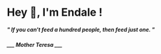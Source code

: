 <h1 title="head"> Hey 👋, I'm Endale !</h1>

**<h5><i>" If you can't feed a hundred people, then feed just one. "</i></h5>**

*<b>___ Mother Teresa ___</b>*
